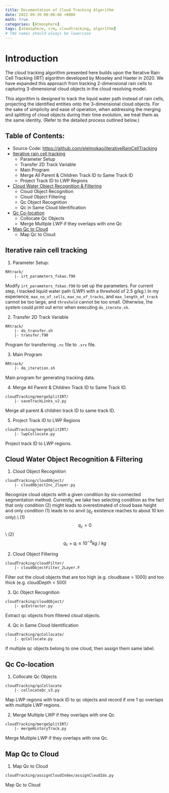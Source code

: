 ```yaml
---
title: Documentation of Cloud Tracking Algorithm
date: 2022-09-30 00:00:00 +0800
math: true
categories: [Atmosphere]
tags: [atmosphere, crm, cloudtracking, algorithm]
# TAG names should always be lowercase
---
```

# Introduction
The cloud tracking algorithm presented here builds upon the Iterative Rain Cell Tracking (IRT) algorithm developed by Moseley and Haeter in 2020. We have expanded this approach from tracking 2-dimensional rain cells to capturing 3-dimensional cloud objects in the cloud resolving model.

This algorithm is designed to track the liquid water path instead of rain cells, projecting the identified entities onto the 3-dimensional cloud objects. For the sake of simplicity and ease of operation, when addressing the merging and splitting of cloud objects during their time evolution, we treat them as the same identity. (Refer to the detailed process outlined below.)

## Table of Contents:
* Source Code: <https://github.com/elelmokao/iterativeRainCellTracking>
* [Iterative rain cell tracking](#iterative-rain-cell-tracking)
    * Parameter Setup
    * Transfer 2D Track Variable
    * Main Program
    * Merge All Parent & Children Track ID to Same Track ID
    * Project Track ID to LWP Regions
* [Cloud Water Object Recognition & Filtering](#cloud-water-object-recognition--filtering)
    * Cloud Object Recognition 
    * Cloud Object Filtering
    * Qc Object Recognition
    * Qc in Same Cloud Identification
* [Qc Co-location](#qc-co-location)
    * Collocate Qc Objects 
    * Merge Multiple LWP if they overlaps with one Qc 
* [Map Qc to Cloud](#map-qc-to-cloud)
    * Map Qc to Cloud 

## Iterative rain cell tracking
1. Parameter Setup:
```
RRtrack/
    |- irt_parameters_fskao.f90
```
Modify `irt_parameters_fskao.f90` to set up the parameters.
For current step, I tracked liquid water path (LWP) with a threshold of 2.5 g/kg.\\
In my experience, `max_no_of_cells`, `max_no_of_tracks`, and `max_length_of_track` cannot be too large, and `threshold` cannot be too small. Otherwise, the system could print out error when executing `do_iterate.sh`.

2. Transfer 2D Track Variable
```
RRtrack/
    |- do_transfer.sh
    |- transfer.f90
```
Program for transferring `.nc` file to `.srv` file.

3. Main Program
```
RRtrack/
    |- do_iteration.sh
```
Main program for generating tracking data.

4. Merge All Parent & Children Track ID to Same Track ID.
```
cloudTracking/mergeSplitIRT/
    |- saveTrackLinks_v2.py
```
Merge all parent & children track ID to same track ID.

5. Project Track ID to LWP Regions
```
cloudTracking/mergeSplitIRT/
    |- lwpCollocate.py
```
Project track ID to LWP regions.

## Cloud Water Object Recognition & Filtering
1. Cloud Object Recognition
```
cloudTracking/cloudObject/
    |- cloudObject2nc_2layer.py
```
Recognize cloud objects with a given condition by six-connected segmentation method.
Currently, we take two selecting condition as the fact that only condition (2) might leads to overestimated of cloud base height and only condition (1) leads to no anvil ($q_c$ existence  reaches to about 10 km only).\\
(1) $$q_c > 0$$ \\
(2) $$q_c + q_i \leq 10^{-4} kg\ /\ kg$$

2. Cloud Object Filtering
```
cloudTracking/cloudFilter/
    |- cloudObjectFilter_2Layer.F
```
Filter out the cloud objects that are too high (e.g. cloudbase > 1000) and too thick (e.g. cloudDepth < 500)

3. Qc Object Recognition
```
cloudTracking/cloudObject/
    |- qcExtractor.py
```
Extract qc objects from filtered cloud objects.

4. Qc in Same Cloud Identification
```
cloudTracking/qcCollocate/
    |- qcCollocate.py
```
If multiple qc objects belong to one cloud, then assign them same label.

## Qc Co-location
1. Collocate Qc Objects
```
cloudTracking/qcCollocate
    |- collocateQc_v3.py
```
Map LWP regions with track ID to qc objects and record if one 1 qc overlaps with multiple LWP regions.

2. Merge Multiple LWP if they overlaps with one Qc 
```
cloudTracking/mergeSplitIRT/
    |- mergeHistoryTrack.py
```
Merge Multiple LWP if they overlaps with one Qc.

## Map Qc to Cloud
1. Map Qc to Cloud
```
cloudTracking/assignCloudIndex/assignCloudIdx.py
```
Map Qc to Cloud

